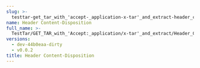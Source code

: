 ```yaml
---
slug: >-
  testtar-get_tar_with_'accept-_application-x-tar'_and_extract-header_content-disposition
name: Header Content-Disposition
full_name: >-
  TestTar/GET_TAR_with_'Accept:_application/x-tar'_and_extract/Header_Content-Disposition
versions:
  - dev-44b0eaa-dirty
  - v0.0.2
title: Header Content-Disposition
---
```


